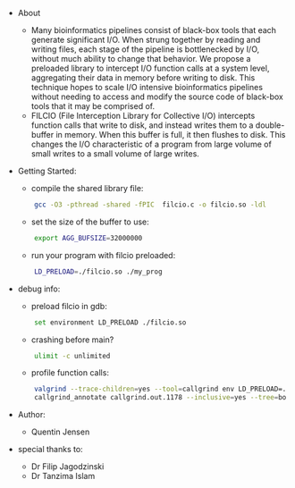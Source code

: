* About 
	- Many bioinformatics pipelines consist of black-box tools that each generate significant I/O. 
		When strung together by reading and writing files, each stage of the pipeline is bottlenecked by I/O, 
		without much ability to change that behavior. We propose a preloaded library to intercept I/O function 
		calls at a system level, aggregating their data in memory before writing to disk. This technique hopes 
		to scale I/O intensive bioinformatics pipelines without needing to access and modify the source code 
		of black-box tools that it may be comprised of.
	- FILCIO (File Interception Library for Collective I/O) intercepts function calls that write to disk, and 
		instead writes them to a double-buffer in memory. When this buffer is full, it then flushes to disk. 
		This changes the I/O characteristic of a program from large volume of small writes to a small volume of 
		large writes. 

* Getting Started:
	- compile the shared library file:
	```bash
		gcc -O3 -pthread -shared -fPIC  filcio.c -o filcio.so -ldl
	```
	- set the size of the buffer to use:
	```bash
		export AGG_BUFSIZE=32000000
	```
	- run your program with filcio preloaded:
	```bash
		LD_PRELOAD=./filcio.so ./my_prog
	```

* debug info:
	- preload filcio in gdb:
	```bash
		set environment LD_PRELOAD ./filcio.so
	```
	- crashing before main? 
	```bash
		ulimit -c unlimited
	```
	- profile function calls:
	```bash
		valgrind --trace-children=yes --tool=callgrind env LD_PRELOAD=./filcio.so ./test 
		callgrind_annotate callgrind.out.1178 --inclusive=yes --tree=both
	```

* Author:
	- Quentin Jensen

* special thanks to:
	- Dr Filip Jagodzinski 
	- Dr Tanzima Islam

